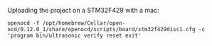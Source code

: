 

Uploading the project on a STM32F429 with a mac: </br>
```  
openocd -f /opt/homebrew/Cellar/open-ocd/0.12.0_1/share/openocd/scripts/board/stm32f429disc1.cfg -c 'program bin/ultrasonic verify reset exit'
